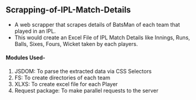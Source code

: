 ## Scrapping-of-IPL-Match-Details

- A web scrapper that scrapes details of BatsMan of each team that played in an IPL. 
- This would create an Excel File of IPL Match Details like Innings, Runs, Balls, Sixes, Fours, Wicket taken by each players. 
#### Modules Used- 
1. JSDOM: To parse the extracted data via CSS Selectors 
2. FS:  To create directories of each team 
3. XLXS:  To create excel file for each Player
4. Request package: To make parallel requests to the server 

